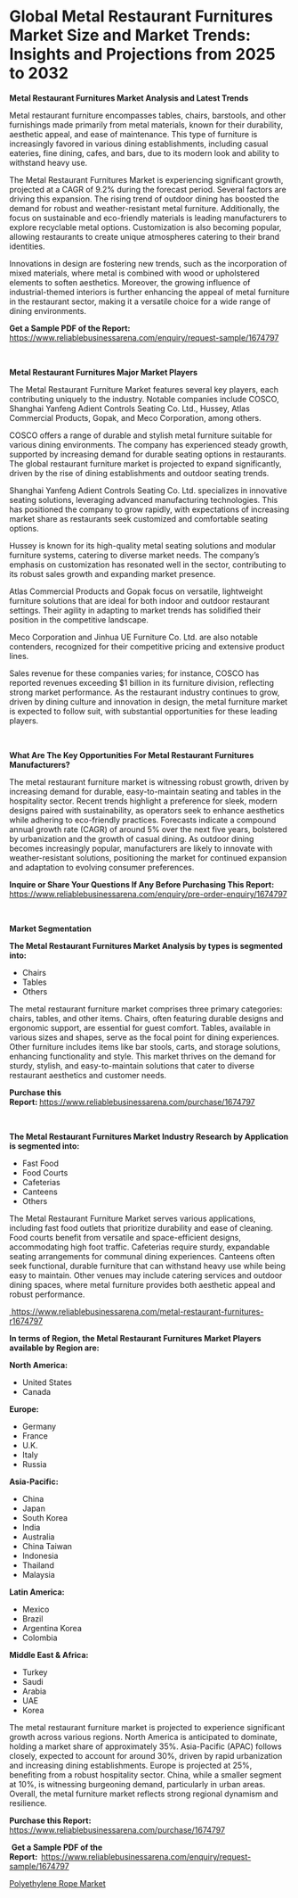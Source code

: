 <p><h1>Global Metal Restaurant Furnitures Market Size and Market Trends: Insights and Projections from 2025 to 2032</h1></p><p><strong>Metal Restaurant Furnitures Market Analysis and Latest Trends</strong></p>
<p><p>Metal restaurant furniture encompasses tables, chairs, barstools, and other furnishings made primarily from metal materials, known for their durability, aesthetic appeal, and ease of maintenance. This type of furniture is increasingly favored in various dining establishments, including casual eateries, fine dining, cafes, and bars, due to its modern look and ability to withstand heavy use.</p><p>The Metal Restaurant Furnitures Market is experiencing significant growth, projected at a CAGR of 9.2% during the forecast period. Several factors are driving this expansion. The rising trend of outdoor dining has boosted the demand for robust and weather-resistant metal furniture. Additionally, the focus on sustainable and eco-friendly materials is leading manufacturers to explore recyclable metal options. Customization is also becoming popular, allowing restaurants to create unique atmospheres catering to their brand identities.</p><p>Innovations in design are fostering new trends, such as the incorporation of mixed materials, where metal is combined with wood or upholstered elements to soften aesthetics. Moreover, the growing influence of industrial-themed interiors is further enhancing the appeal of metal furniture in the restaurant sector, making it a versatile choice for a wide range of dining environments.</p></p>
<p><strong>Get a Sample PDF of the Report:&nbsp;</strong> <a href="https://www.reliablebusinessarena.com/enquiry/request-sample/1674797?utm_campaign=2221&utm_medium=2&utm_source=Github&utm_content=ia&utm_term=25032025&utm_id=metal-restaurant-furnitures">https://www.reliablebusinessarena.com/enquiry/request-sample/1674797</a></p>
<p>&nbsp;</p>
<p><strong>Metal Restaurant Furnitures Major Market Players</strong></p>
<p><p>The Metal Restaurant Furniture Market features several key players, each contributing uniquely to the industry. Notable companies include COSCO, Shanghai Yanfeng Adient Controls Seating Co. Ltd., Hussey, Atlas Commercial Products, Gopak, and Meco Corporation, among others.</p><p>COSCO offers a range of durable and stylish metal furniture suitable for various dining environments. The company has experienced steady growth, supported by increasing demand for durable seating options in restaurants. The global restaurant furniture market is projected to expand significantly, driven by the rise of dining establishments and outdoor seating trends.</p><p>Shanghai Yanfeng Adient Controls Seating Co. Ltd. specializes in innovative seating solutions, leveraging advanced manufacturing technologies. This has positioned the company to grow rapidly, with expectations of increasing market share as restaurants seek customized and comfortable seating options.</p><p>Hussey is known for its high-quality metal seating solutions and modular furniture systems, catering to diverse market needs. The company’s emphasis on customization has resonated well in the sector, contributing to its robust sales growth and expanding market presence.</p><p>Atlas Commercial Products and Gopak focus on versatile, lightweight furniture solutions that are ideal for both indoor and outdoor restaurant settings. Their agility in adapting to market trends has solidified their position in the competitive landscape.</p><p>Meco Corporation and Jinhua UE Furniture Co. Ltd. are also notable contenders, recognized for their competitive pricing and extensive product lines. </p><p>Sales revenue for these companies varies; for instance, COSCO has reported revenues exceeding $1 billion in its furniture division, reflecting strong market performance. As the restaurant industry continues to grow, driven by dining culture and innovation in design, the metal furniture market is expected to follow suit, with substantial opportunities for these leading players.</p></p>
<p>&nbsp;</p>
<p><strong>What Are The Key Opportunities For Metal Restaurant Furnitures Manufacturers?</strong></p>
<p><p>The metal restaurant furniture market is witnessing robust growth, driven by increasing demand for durable, easy-to-maintain seating and tables in the hospitality sector. Recent trends highlight a preference for sleek, modern designs paired with sustainability, as operators seek to enhance aesthetics while adhering to eco-friendly practices. Forecasts indicate a compound annual growth rate (CAGR) of around 5% over the next five years, bolstered by urbanization and the growth of casual dining. As outdoor dining becomes increasingly popular, manufacturers are likely to innovate with weather-resistant solutions, positioning the market for continued expansion and adaptation to evolving consumer preferences.</p></p>
<p><strong>Inquire or Share Your Questions If Any Before Purchasing This Report:</strong> <a href="https://www.reliablebusinessarena.com/enquiry/pre-order-enquiry/1674797?utm_campaign=2221&utm_medium=2&utm_source=Github&utm_content=ia&utm_term=25032025&utm_id=metal-restaurant-furnitures">https://www.reliablebusinessarena.com/enquiry/pre-order-enquiry/1674797</a></p>
<p>&nbsp;</p>
<p><strong>Market Segmentation</strong></p>
<p><strong>The Metal Restaurant Furnitures Market Analysis by types is segmented into:</strong></p>
<p><ul><li>Chairs</li><li>Tables</li><li>Others</li></ul></p>
<p><p>The metal restaurant furniture market comprises three primary categories: chairs, tables, and other items. Chairs, often featuring durable designs and ergonomic support, are essential for guest comfort. Tables, available in various sizes and shapes, serve as the focal point for dining experiences. Other furniture includes items like bar stools, carts, and storage solutions, enhancing functionality and style. This market thrives on the demand for sturdy, stylish, and easy-to-maintain solutions that cater to diverse restaurant aesthetics and customer needs.</p></p>
<p><strong>Purchase this Report:&nbsp;</strong><a href="https://www.reliablebusinessarena.com/purchase/1674797?utm_campaign=2221&utm_medium=2&utm_source=Github&utm_content=ia&utm_term=25032025&utm_id=metal-restaurant-furnitures">https://www.reliablebusinessarena.com/purchase/1674797</a></p>
<p>&nbsp;</p>
<p><strong>The Metal Restaurant Furnitures Market Industry Research by Application is segmented into:</strong></p>
<p><ul><li>Fast Food</li><li>Food Courts</li><li>Cafeterias</li><li>Canteens</li><li>Others</li></ul></p>
<p><p>The Metal Restaurant Furniture Market serves various applications, including fast food outlets that prioritize durability and ease of cleaning. Food courts benefit from versatile and space-efficient designs, accommodating high foot traffic. Cafeterias require sturdy, expandable seating arrangements for communal dining experiences. Canteens often seek functional, durable furniture that can withstand heavy use while being easy to maintain. Other venues may include catering services and outdoor dining spaces, where metal furniture provides both aesthetic appeal and robust performance.</p></p>
<p><a href="https://www.reliablebusinessarena.com/metal-restaurant-furnitures-r1674797?utm_campaign=2221&utm_medium=2&utm_source=Github&utm_content=ia&utm_term=25032025&utm_id=metal-restaurant-furnitures">&nbsp;https://www.reliablebusinessarena.com/metal-restaurant-furnitures-r1674797</a></p>
<p><strong>In terms of Region, the Metal Restaurant Furnitures Market Players available by Region are:</strong></p>
<p>
    <p> <strong> North America: </strong>
        <ul>
            <li>United States</li>
            <li>Canada</li>
        </ul>
        </p> 
    <p> <strong> Europe: </strong>
        <ul>
            <li>Germany</li>
            <li>France</li>
            <li>U.K.</li>
            <li>Italy</li>
            <li>Russia</li>
        </ul>
        </p> 
    <p> <strong> Asia-Pacific: </strong>
        <ul>
            <li>China</li>
            <li>Japan</li>
            <li>South Korea</li>
            <li>India</li>
            <li>Australia</li>
            <li>China Taiwan</li>
            <li>Indonesia</li>
            <li>Thailand</li>
            <li>Malaysia</li>
        </ul>
        </p> 
    <p> <strong> Latin America: </strong>
        <ul>
            <li>Mexico</li>
            <li>Brazil</li>
            <li>Argentina Korea</li>
            <li>Colombia</li>
        </ul>
        </p> 
    <p> <strong> Middle East & Africa: </strong>
        <ul>
            <li>Turkey</li>
            <li>Saudi</li>
            <li>Arabia</li>
            <li>UAE</li>
            <li>Korea</li>
        </ul>
    </p>
    </p>
<p><p>The metal restaurant furniture market is projected to experience significant growth across various regions. North America is anticipated to dominate, holding a market share of approximately 35%. Asia-Pacific (APAC) follows closely, expected to account for around 30%, driven by rapid urbanization and increasing dining establishments. Europe is projected at 25%, benefiting from a robust hospitality sector. China, while a smaller segment at 10%, is witnessing burgeoning demand, particularly in urban areas. Overall, the metal furniture market reflects strong regional dynamism and resilience.</p></p>
<p><strong>Purchase this Report: </strong><a href="https://www.reliablebusinessarena.com/purchase/1674797?utm_campaign=2221&utm_medium=2&utm_source=Github&utm_content=ia&utm_term=25032025&utm_id=metal-restaurant-furnitures">https://www.reliablebusinessarena.com/purchase/1674797</a></p>
<p>&nbsp;<strong>Get a Sample PDF of the Report:&nbsp;&nbsp;</strong><a href="https://www.reliablebusinessarena.com/enquiry/request-sample/1674797?utm_campaign=2221&utm_medium=2&utm_source=Github&utm_content=ia&utm_term=25032025&utm_id=metal-restaurant-furnitures">https://www.reliablebusinessarena.com/enquiry/request-sample/1674797</a></p>
<p><strong></strong></p>
<p><p><a href="https://github.com/delindacallegari68/Market-Research-Report-List-1/blob/main/polyethylene-rope-market.md?utm_campaign=2221&utm_medium=2&utm_source=Github&utm_content=ia&utm_term=25032025&utm_id=metal-restaurant-furnitures">Polyethylene Rope Market</a></p></p>